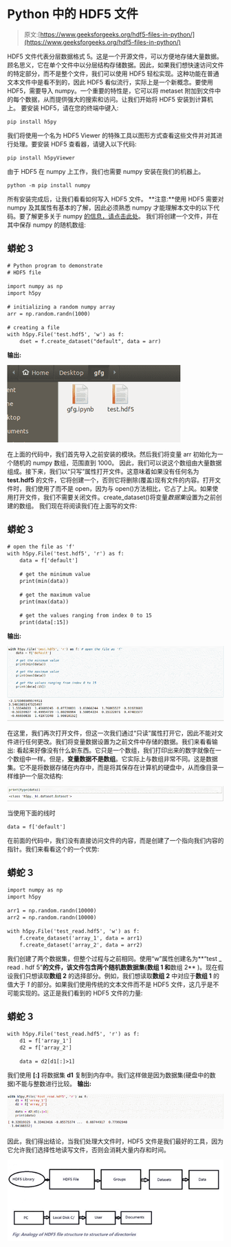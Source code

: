 # Python 中的 HDF5 文件

> 原文:[https://www.geeksforgeeks.org/hdf5-files-in-python/](https://www.geeksforgeeks.org/hdf5-files-in-python/)

HDF5 文件代表分层数据格式 5。这是一个开源文件，可以方便地存储大量数据。顾名思义，它在单个文件中以分层结构存储数据。因此，如果我们想快速访问文件的特定部分，而不是整个文件，我们可以使用 HDF5 轻松实现。这种功能在普通文本文件中是看不到的，因此 HDF5 看似流行，实际上是一个新概念。要使用 HDF5，需要导入 numpy。一个重要的特性是，它可以将 metaset 附加到文件中的每个数据，从而提供强大的搜索和访问。让我们开始将 HDF5 安装到计算机上。
要安装 HDF5，请在您的终端中键入:

```
pip install h5py
```

我们将使用一个名为 HDF5 Viewer 的特殊工具以图形方式查看这些文件并对其进行处理。要安装 HDF5 查看器，请键入以下代码:

```
pip install h5pyViewer
```

由于 HDF5 在 numpy 上工作，我们也需要 numpy 安装在我们的机器上。

```
python -m pip install numpy
```

所有安装完成后，让我们看看如何写入 HDF5 文件。
**注意:**使用 HDF5 需要对 numpy 及其属性有基本的了解，因此必须熟悉 numpy 才能理解本文中的以下代码。要了解更多关于 numpy [的信息，请点击此处](https://www.geeksforgeeks.org/python-numpy/)。
我们将创建一个文件，并在其中保存 numpy 的随机数组:

## 蟒蛇 3

```
# Python program to demonstrate
# HDF5 file

import numpy as np
import h5py

# initializing a random numpy array
arr = np.random.randn(1000)

# creating a file
with h5py.File('test.hdf5', 'w') as f:
    dset = f.create_dataset("default", data = arr)
```

**输出:**

![pythonHDF5](img/a01dd0abe3416544302040e54f8a3e9c.png)

在上面的代码中，我们首先导入之前安装的模块。然后我们将变量 arr 初始化为一个随机的 numpy 数组，范围直到 1000。
因此，我们可以说这个数组由大量数据组成。接下来，我们以“只写”属性打开文件。这意味着如果没有任何名为 **test.hdf5** 的文件，它将创建一个，否则它将删除(覆盖)现有文件的内容。打开文件时，我们使用了而不是 open，因为与 open()方法相比，它占了上风。如果使用打开文件，我们不需要关闭文件。create_dataset()将变量*数据集*设置为之前创建的数组。
我们现在将阅读我们在上面写的文件:

## 蟒蛇 3

```
# open the file as 'f'
with h5py.File('test.hdf5', 'r') as f:
    data = f['default']

    # get the minimum value
    print(min(data))

    # get the maximum value
    print(max(data))

    # get the values ranging from index 0 to 15
    print(data[:15])

```

**输出:**

![python-HDF5](img/c6be1bfa0b9a91df167c0a7de290ca9b.png)

在这里，我们再次打开文件，但这一次我们通过“只读”属性打开它，因此不能对文件进行任何更改。我们将变量数据设置为之前文件中存储的数据。我们来看看输出:
看起来好像没有什么新东西。它只是一个数组，我们打印出来的数字就像在一个数组中一样。但是，**变量数据不是数组**。它实际上与数组非常不同。这是数据集。它不是将数据存储在内存中，而是将其保存在计算机的硬盘中，从而像目录一样维护一个层次结构:

![python-HDF5](img/5a4eb9771498214246a3583f4f1342d1.png)

当使用下面的线时

```
data = f['default']
```

在前面的代码中，我们没有直接访问文件的内容，而是创建了一个指向我们内容的指针。我们来看看这个的一个优势:

## 蟒蛇 3

```
import numpy as np
import h5py

arr1 = np.random.randn(10000)
arr2 = np.random.randn(10000)

with h5py.File('test_read.hdf5', 'w') as f:
    f.create_dataset('array_1', data = arr1)
    f.create_dataset('array_2', data = arr2)
```

我们创建了两个数据集，但整个过程与之前相同。使用“w”属性创建名为**“test _ read . hdf 5”**的文件，该文件包含两个随机数数据集(**数组 1** 和**数组 2** )。现在假设我们只想读取**数组 2** 的选择部分。例如，我们想读取**数组 2** 中对应于**数组 1** 的值大于 *1* 的部分。如果我们使用传统的文本文件而不是 HDF5 文件，这几乎是不可能实现的。这正是我们看到的 HDF5 文件的力量:

## 蟒蛇 3

```
with h5py.File('test_read.hdf5', 'r') as f:
    d1 = f['array_1']
    d2 = f['array_2']

    data = d2[d1[:]>1]
```

我们使用 **[:]** 将数据集 **d1** 复制到内存中。我们这样做是因为数据集(硬盘中的数据)不能与整数进行比较。
**输出:**

![python-HDF5](img/d466ae5b61f5bc8932b03b1e46d5db55.png)

因此，我们得出结论，当我们处理大文件时，HDF5 文件是我们最好的工具，因为它允许我们选择性地读写文件，否则会消耗大量内存和时间。

![python-HDF5](img/29767970f64b55d7b024be4485da50e9.png)